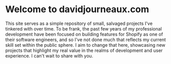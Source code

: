 # Welcome to davidjourneaux.com

This site serves as a simple repository of small, salvaged projects I've tinkered with over time. To be frank, the past few years of my professional development have been focused on building features for Shopify as one of their software engineers, and so I've not done much that reflects my current skill set within the public sphere. I aim to change that here, showcasing new projects that highlight my real value in the realms of development and user experience. I can't wait to share with you.
